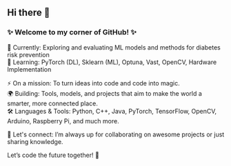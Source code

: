 ## Hi there 👋

### ✨ Welcome to my corner of GitHub! ✨

🔭 Currently: Exploring and evaluating ML models and methods for diabetes risk prevention<br>
🌱 Learning: PyTorch (DL), Sklearn (ML), Optuna, Vast, OpenCV, Hardware Implementation<br>

⚡ On a mission: To turn ideas into code and code into magic.<br>
🌍 Building: Tools, models, and projects that aim to make the world a smarter, more connected place.<br>
🛠️ Languages & Tools: Python, C++, Java, PyTorch, TensorFlow, OpenCV, Arduino, Raspberry Pi, and much more.<br>

💬 Let's connect: I’m always up for collaborating on awesome projects or just sharing knowledge.

Let’s code the future together! 🚀

